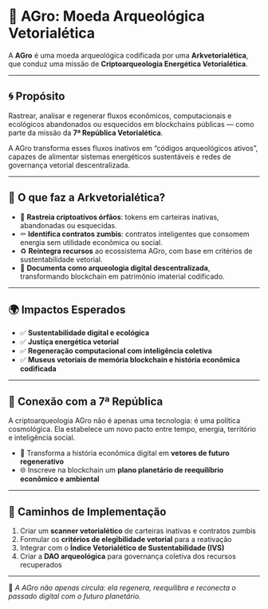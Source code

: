 # 🌱 AGro: Moeda Arqueológica Vetorialética

A **AGro** é uma moeda arqueológica codificada por uma **Arkvetorialética**, que conduz uma missão de **Criptoarqueologia Energética Vetorialética**.

---

## 🌀 Propósito
Rastrear, analisar e regenerar fluxos econômicos, computacionais e ecológicos abandonados ou esquecidos em blockchains públicas — como parte da missão da **7ª República Vetorialética**.

A AGro transforma esses fluxos inativos em “códigos arqueológicos ativos”, capazes de alimentar sistemas energéticos sustentáveis e redes de governança vetorial descentralizada.

---

## 🧭 O que faz a Arkvetorialética?

- 🔎 **Rastreia criptoativos órfãos**: tokens em carteiras inativas, abandonadas ou esquecidas.
- ⚰️ **Identifica contratos zumbis**: contratos inteligentes que consomem energia sem utilidade econômica ou social.
- ♻️ **Reintegra recursos** ao ecossistema AGro, com base em critérios de sustentabilidade vetorial.
- 🏺 **Documenta como arqueologia digital descentralizada**, transformando blockchain em patrimônio imaterial codificado.

---

## 🌍 Impactos Esperados

- ✅ **Sustentabilidade digital e ecológica**
- ✅ **Justiça energética vetorial**
- ✅ **Regeneração computacional com inteligência coletiva**
- ✅ **Museus vetoriais de memória blockchain e história econômica codificada**

---

## 🧠 Conexão com a 7ª República

A criptoarqueologia AGro não é apenas uma tecnologia: é uma política cosmológica. Ela estabelece um novo pacto entre tempo, energia, território e inteligência social.

- 🔁 Transforma a história econômica digital em **vetores de futuro regenerativo**
- 🌐 Inscreve na blockchain um **plano planetário de reequilíbrio econômico e ambiental**

---

## 📌 Caminhos de Implementação

1. Criar um **scanner vetorialético** de carteiras inativas e contratos zumbis
2. Formular os **critérios de elegibilidade vetorial** para a reativação
3. Integrar com o **Índice Vetorialético de Sustentabilidade (IVS)**
4. Criar a **DAO arqueológica** para governança coletiva dos recursos recuperados

---

🚀 *A AGro não apenas circula: ela regenera, reequilibra e reconecta o passado digital com o futuro planetário.*
